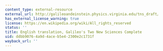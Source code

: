 ```yaml
---
content_type: external-resource
external_url: http://galileoandeinstein.physics.virginia.edu/tns_draft/index.html
has_external_license_warning: true
license: https://en.wikipedia.org/wiki/All_rights_reserved
status: ''
title: English translation, Galileo's Two New Sciences Complete
uid: ddbb9076-4a9d-4ace-b5e4-2300e2c1731f
wayback_url: ''
---
```


